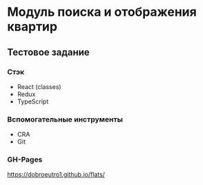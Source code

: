 # Модуль поиска и отображения квартир
## Тестовое задание
### Стэк
* React (classes)
* Redux
* TypeScript
### Вспомогательные инструменты
* CRA
* Git

### GH-Pages
https://dobroeutro1.github.io/flats/
